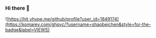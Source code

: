 ### Hi there 👋

![https://hit.yhype.me/github/profile?user_id=1849174](https://komarev.com/ghpvc/?username=shaobeichen&style=for-the-badge&label=VIEWS)
